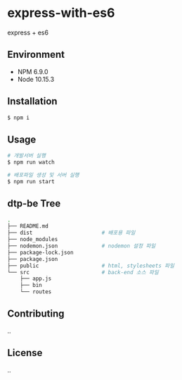 # express-with-es6
express + es6


## Environment
- NPM 6.9.0
- Node 10.15.3

## Installation
```bash
$ npm i
```

## Usage

```bash
# 개발서버 실행
$ npm run watch

# 배포파일 생성 및 서버 실행
$ npm run start
```
## dtp-be Tree
```bash
.
├── README.md
├── dist                      # 배포용 파일
├── node_modules
├── nodemon.json              # nodemon 설정 파일
├── package-lock.json
├── package.json         
├── public                    # html, stylesheets 파일
└── src                       # back-end 소스 파일
    ├── app.js
    ├── bin
    └── routes
```
## Contributing
..
## License
..